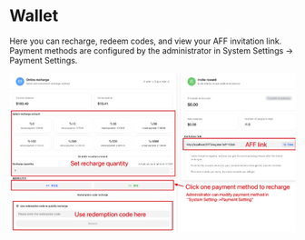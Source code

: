 # Wallet

Here you can recharge, redeem codes, and view your AFF invitation link. Payment methods are configured by the administrator in System Settings -> Payment Settings.

![Wallet](../../assets/guide/wallet.png) 